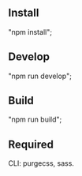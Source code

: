 ## Install
  "npm install";
## Develop
  "npm run develop";
## Build
  "npm run build";
## Required
  CLI: purgecss, sass.
